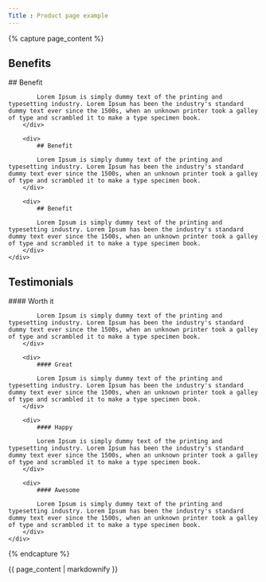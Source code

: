 ```yaml
---
Title : Product page example
---
```


{% capture page_content %}

## Benefits

<div class="grid-3">
    <div>
        <div>
            ## Benefit
            
            Lorem Ipsum is simply dummy text of the printing and typesetting industry. Lorem Ipsum has been the industry's standard dummy text ever since the 1500s, when an unknown printer took a galley of type and scrambled it to make a type specimen book.
        </div>
            
        <div>
            ## Benefit
            
            Lorem Ipsum is simply dummy text of the printing and typesetting industry. Lorem Ipsum has been the industry's standard dummy text ever since the 1500s, when an unknown printer took a galley of type and scrambled it to make a type specimen book.
        </div>
    
        <div>
            ## Benefit
            
            Lorem Ipsum is simply dummy text of the printing and typesetting industry. Lorem Ipsum has been the industry's standard dummy text ever since the 1500s, when an unknown printer took a galley of type and scrambled it to make a type specimen book.
        </div>
    </div>
</div>
    
## Testimonials

<div class="grid-4">
    <div>
        <div>
            #### Worth it
            
            Lorem Ipsum is simply dummy text of the printing and typesetting industry. Lorem Ipsum has been the industry's standard dummy text ever since the 1500s, when an unknown printer took a galley of type and scrambled it to make a type specimen book.
        </div>
        
        <div>
            #### Great
            
            Lorem Ipsum is simply dummy text of the printing and typesetting industry. Lorem Ipsum has been the industry's standard dummy text ever since the 1500s, when an unknown printer took a galley of type and scrambled it to make a type specimen book.
        </div>
        
        <div>
            #### Happy
            
            Lorem Ipsum is simply dummy text of the printing and typesetting industry. Lorem Ipsum has been the industry's standard dummy text ever since the 1500s, when an unknown printer took a galley of type and scrambled it to make a type specimen book.
        </div>
    
        <div>
            #### Awesome
            
            Lorem Ipsum is simply dummy text of the printing and typesetting industry. Lorem Ipsum has been the industry's standard dummy text ever since the 1500s, when an unknown printer took a galley of type and scrambled it to make a type specimen book.
        </div>  
    </div>
</div>

{% endcapture %}

{{ page_content | markdownify }}
